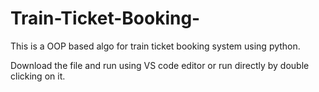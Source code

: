 # Train-Ticket-Booking-
This is a OOP based algo for train ticket booking system using python.

Download the file and run using VS code editor or run directly by double clicking on it.
